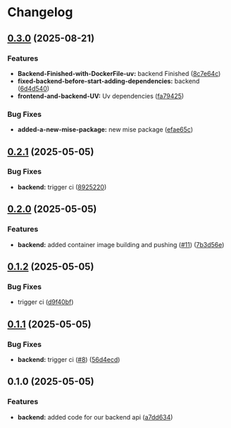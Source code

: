 # Changelog

## [0.3.0](https://github.com/santiagobermudezparra/Devops-Pipeline-Project/compare/backend-v0.2.1...backend-v0.3.0) (2025-08-21)


### Features

* **Backend-Finished-with-DockerFile-uv:** backend Finished ([8c7e64c](https://github.com/santiagobermudezparra/Devops-Pipeline-Project/commit/8c7e64cb32b9b17482679405c94fdcb32111e1b6))
* **fixed-backend-before-start-adding-dependencies:** backend ([6d4d540](https://github.com/santiagobermudezparra/Devops-Pipeline-Project/commit/6d4d540fc01cf058b5a3f58d7c9357cbc080e024))
* **frontend-and-backend-UV:** Uv dependencies ([fa79425](https://github.com/santiagobermudezparra/Devops-Pipeline-Project/commit/fa7942558da9dac1af52d8ae3fb2f17d0c98123c))


### Bug Fixes

* **added-a-new-mise-package:** new mise package ([efae65c](https://github.com/santiagobermudezparra/Devops-Pipeline-Project/commit/efae65cd39bd1db2804583ae04d16ec43450af76))

## [0.2.1](https://github.com/mischavandenburg/devops-study-app/compare/backend-v0.2.0...backend-v0.2.1) (2025-05-05)


### Bug Fixes

* **backend:** trigger ci ([8925220](https://github.com/mischavandenburg/devops-study-app/commit/892522024b4dacd8ea9b9d507a35231243793dba))

## [0.2.0](https://github.com/mischavandenburg/devops-study-app/compare/backend-v0.1.2...backend-v0.2.0) (2025-05-05)


### Features

* **backend:** added container image building and pushing ([#11](https://github.com/mischavandenburg/devops-study-app/issues/11)) ([7b3d56e](https://github.com/mischavandenburg/devops-study-app/commit/7b3d56e8446385c050e767408af6dc166ac3d5ac))

## [0.1.2](https://github.com/mischavandenburg/devops-study-app/compare/backend-v0.1.1...backend-v0.1.2) (2025-05-05)


### Bug Fixes

* trigger ci ([d9f40bf](https://github.com/mischavandenburg/devops-study-app/commit/d9f40bf1972ec4a12650534816b499d42b144df1))

## [0.1.1](https://github.com/mischavandenburg/devops-study-app/compare/backend-v0.1.0...backend-v0.1.1) (2025-05-05)


### Bug Fixes

* **backend:** trigger ci ([#8](https://github.com/mischavandenburg/devops-study-app/issues/8)) ([56d4ecd](https://github.com/mischavandenburg/devops-study-app/commit/56d4ecd8f532cd8b5740779ed927e70aa3ce25fb))

## 0.1.0 (2025-05-05)


### Features

* **backend:** added code for our backend api ([a7dd634](https://github.com/mischavandenburg/devops-study-app/commit/a7dd634daa981b370a9f5b19ecf06fa88345dc69))
